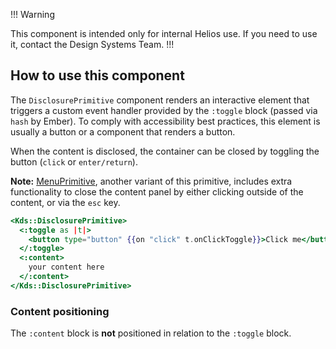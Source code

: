 !!! Warning

This component is intended only for internal Helios use. If you need to use it, contact the Design Systems Team.
!!!

## How to use this component

The `DisclosurePrimitive` component renders an interactive element that triggers a custom event handler provided by the `:toggle` block (passed via `hash` by Ember). To comply with accessibility best practices, this element is usually a button or a component that renders a button.

When the content is disclosed, the container can be closed by toggling the button (`click` or `enter/return`).

**Note:** [MenuPrimitive](/utilities/menu-primitive), another variant of this primitive, includes extra functionality to close the content panel by either clicking outside of the content, or via the `esc` key.


```handlebars
<Kds::DisclosurePrimitive>
  <:toggle as |t|>
    <button type="button" {{on "click" t.onClickToggle}}>Click me</button>
  </:toggle>
  <:content>
    your content here
  </:content>
</Kds::DisclosurePrimitive>
```

### Content positioning

The `:content` block is **not** positioned in relation to the `:toggle` block.
